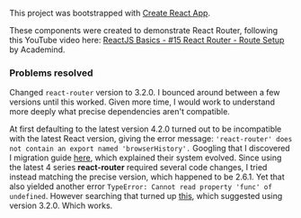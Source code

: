 This project was bootstrapped with [Create React App](https://github.com/facebookincubator/create-react-app).

These components were created to demonstrate React Router, following this YouTube video here: [ReactJS Basics - #15 React Router - Route Setup
](https://www.youtube.com/watch?v=eofpZPRUnP8&list=PL55RiY5tL51oyA8euSROLjMFZbXaV7skS&index=16) by Academind.


### Problems resolved

Changed `react-router` version to 3.2.0. I bounced around between a few versions until this worked. Given more time, I would work to understand more deeply what precise dependencies aren't compatible.

At first defaulting to the latest version 4.2.0 turned out to be incompatible with the latest React version, giving the error message: `'react-router' does not contain an export named 'browserHistory'.` Googling that I discovered I migration guide [here](https://github.com/ReactTraining/react-router/blob/25776d4dc89b8fb2f575884749766355992116b5/packages/react-router/docs/guides/migrating.md#the-router), which explained their system evolved. Since using the latest 4 series **react-router** required several code changes, I tried instead matching the precise version, which happened to be 2.6.1. Yet that also yielded another error `TypeError: Cannot read property 'func' of undefined`. However searching that turned up [this](https://github.com/ReactTraining/react-router/issues/5605), which suggested using version 3.2.0. Which works.

